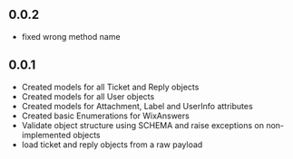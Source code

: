 0.0.2
------
* fixed wrong method name

0.0.1
------

* Created models for all Ticket and Reply objects
* Created models for all User objects
* Created models for Attachment, Label and UserInfo attributes
* Created basic Enumerations for WixAnswers 
* Validate object structure using SCHEMA and raise exceptions on non-implemented objects
* load ticket and reply objects from a raw payload